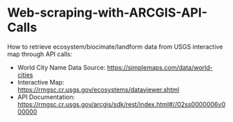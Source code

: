 # Web-scraping-with-ARCGIS-API-Calls
How to retrieve ecosystem/biocimate/landform data from USGS interactive map through API calls:
- World City Name Data Source: https://simplemaps.com/data/world-cities
- Interactive Map: https://rmgsc.cr.usgs.gov/ecosystems/dataviewer.shtml
- API Documentation: https://rmgsc.cr.usgs.gov/arcgis/sdk/rest/index.html#//02ss0000006v000000
